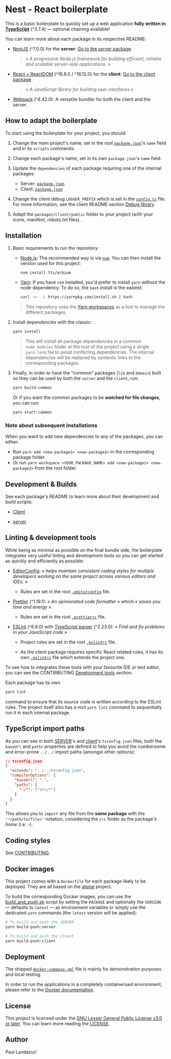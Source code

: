 # Nest - React boilerplate

This is a basic boilerplate to quickly set up a web application **fully written in [TypeScript](https://www.typescriptlang.org/)** (^3.7.4) — optional chaining available!

You can learn more about each package in its respective README:

- [NestJS](https://nestjs.com/) (^7.0.0) for the **server**: [Go to the server package](./packages/server)

  > _« A progressive Node.js framework for building efficient, reliable and scalable server-side applications. »_

* [React + ReactDOM](https://reactjs.org/) (^16.8.0 / ^16.12.0) for the **client**: [Go to the client package](./packages/client)

  > _« A JavaScript library for building user interfaces »_

* [Webpack](https://webpack.js.org/) (^4.42.0): A versatile bundler for both the client and the server.

## How to adapt the boilerplate

To start using the boilerplate for your project, you should:

1. Change the main project's name, set in the root [`package.json`](./package.json)'s `name` field and in its `scripts` commands.

2. Change each package's name, set in its own `package.json`'s `name` field.

3. Update the `dependencies` of each package requiring one of the internal packages:

   - Server: [`package.json`](./packages/server/package.json)
   - Client: [`package.json`](./packages/client/package.json)

4. Change the client debug `LOGGER_PREFIX` which is set in the [`config.ts`](./packages/client/src/config.ts) file. For more information, see the client README section [Debug library](./packages/client#debug-library).

5. Adapt the `packages/client/public` folder to your project (with your icons, manifest, robots.txt files).

## Installation

1. Basic requirements to run the repository:

   - [Node.js](https://nodejs.org/en/): The recommended way is via [`nvm`](https://github.com/nvm-sh/nvm). You can then install the version used for this project:
     ```sh
     nvm install lts/erbium
     ```
   - [Yarn](https://classic.yarnpkg.com/): If you have `nvm` installed, you'd prefer to install `yarn` without the node dependency. To do so, the `bash` install is the easiest:
     ```sh
     curl -o- -L https://yarnpkg.com/install.sh | bash
     ```

   > This repository uses the [Yarn workspaces](https://classic.yarnpkg.com/en/docs/workspaces/) as a tool to manage the different packages.

2. Install dependencies with the classic:

   ```sh
   yarn install
   ```

   > This will install all package dependencies in a common `node_modules` folder at the root of the project using a single `yarn.lock` file to avoid conflicting dependencies. The internal dependencies will be replaced by symbolic links to the corresponding packages.

3. Finally, in order to have the "common" packages (`lib` and `domain`) built so they can be used by both the `server` and the `client`, run:

   ```sh
   yarn build:common
   ```

   Or if you want the common packages to be **watched for file changes**, you can run:

   ```sh
   yarn start:common
   ```

### Note about subsequent installations

When you want to add new dependencies to any of the packages, you can either:

- Run `yarn add <new-package1> <new-package2>` in the corresponding package folder.
- Or run `yarn workspace <YOUR_PACKAGE_NAME> add <new-package1> <new-package2>` from the root folder.

## Development & Builds

See each package's README to learn more about their development and build scripts:

- [Client](./packages/client/README.md)

- [server](./packages/server/README.md)

## Linting & development tools

While being as minimal as possible on the final bundle side, the boilerplate integrates very useful linting and development tools so you can get started as quickly and efficiently as possible:

- [EditorConfig](https://editorconfig.org/): _« helps maintain consistent coding styles for multiple developers working on the same project across various editors and IDEs. »_

  - Rules are set in the root [`.editorconfig`](./.editorconfig) file.

- [Prettier](https://prettier.io/) (^1.19.1): _« An opinionated code formatter »_ which _« saves you time and energy »_.

  - Rules are set in the root [`.prettierrc`](./.prettierrc) file.

- [ESLint](https://eslint.org/) (^6.8.0) with [TypeScript parser](https://github.com/typescript-eslint/typescript-eslint) (^2.23.0): _« Find and fix problems in your JavaScript code »_

  - Project rules are set in the root [`.eslintrc`](./.eslintrc) file.

  - As the client package requires specific React related rules, it has its own [`.eslintrc`](./packages/client/.eslintrc) file which extends the project one.

To see how to integrates these tools with your favourite IDE or text editor, you can see the CONTRIBUTING [Development tools](./CONTRIBUTING.md#development-tools) section.

Each package has its own

```sh
yarn lint
```

command to ensure that its source code is written according to the ESLint rules. The project itself also has a root `yarn lint` command to sequentially run it in each internal package.

## TypeScript import paths

As you can see in both [SERVER](./packages/server/tsconfig.json)'s and [client](./packages/client/tsconfig.json)'s `tsconfig.json` files, both the `baseUrl` and `paths` properties are defined to help you avoid the cumbersome and error-prone `../../` import paths (amongst other options):

```json
// tsconfig.json
{
  "extends": "../../tsconfig.json",
  "compilerOptions": {
    "baseUrl": ".",
    "paths": {
      "~/*": ["src/*"]
    }
  }
}
```

This allows you to `import` any file from the **same package** with the `'~/path/to/file/'` notation, considering the `src` folder as the package's _home_ (i.e. `~`).

## Coding styles

See [CONTRIBUTING](./CONTRIBUTING.md#coding-styles).

## Docker images

This project comes with a `Dockerfile` for each package likely to be deployed. They are all based on the [alpine](https://alpinelinux.org/) project.

To build the corresponding Docker images, you can use the [build_and_push.sh](./scripts/build_and_push.sh) script by setting the `PACKAGE` and optionally the `VERSION` — defaults to `latest` — as environment variables or simply use the dedicated `yarn` commands (the `latest` version will be applied):

```sh
# To build and push the SERVER
yarn build-push:server

# To build and push the client
yarn build-push:client
```

## Deployment

The shipped [`docker-compose.yml`](./docker-compose.yml) file is mainly for demonstration purposes and local testing.

In order to run the applications in a completely containerised environment, please refer to the [Docker documentation](https://docs.docker.com/).

## License

This project is licensed under the [GNU Lesser General Public License v3.0 or later](https://spdx.org/licenses/LGPL-3.0-or-later.html). You can learn more reading the [LICENSE](./LICENSE).

## Author

Paul Landázuri
